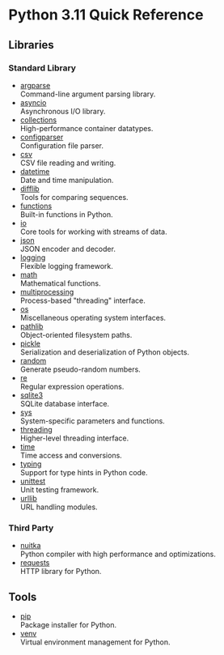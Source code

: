 # Python 3.11 Quick Reference

## Libraries

### Standard Library

- [argparse](./standard-library/argparse.md)  
  Command-line argument parsing library.
- [asyncio](./standard-library/asyncio.md)  
  Asynchronous I/O library.
- [collections](./standard-library/collections.md)  
  High-performance container datatypes.
- [configparser](./standard-library/configparser.md)  
  Configuration file parser.
- [csv](./standard-library/csv.md)  
  CSV file reading and writing.
- [datetime](./standard-library/datetime.md)  
  Date and time manipulation.
- [difflib](./standard-library/difflib.md)  
  Tools for comparing sequences.
- [functions](./standard-library/functions.md)  
  Built-in functions in Python.
- [io](./standard-library/io.md)  
  Core tools for working with streams of data.
- [json](./standard-library/json.md)  
  JSON encoder and decoder.
- [logging](./standard-library/logging.md)  
  Flexible logging framework.
- [math](./standard-library/math.md)  
  Mathematical functions.
- [multiprocessing](./standard-library/multiprocessing.md)  
  Process-based "threading" interface.
- [os](./standard-library/os.md)  
  Miscellaneous operating system interfaces.
- [pathlib](./standard-library/pathlib.md)  
  Object-oriented filesystem paths.
- [pickle](./standard-library/pickle.md)  
  Serialization and deserialization of Python objects.
- [random](./standard-library/random.md)  
  Generate pseudo-random numbers.
- [re](./standard-library/re.md)  
  Regular expression operations.
- [sqlite3](./standard-library/sqlite3.md)  
  SQLite database interface.
- [sys](./standard-library/sys.md)  
  System-specific parameters and functions.
- [threading](./standard-library/threading.md)  
  Higher-level threading interface.
- [time](./standard-library/time.md)  
  Time access and conversions.
- [typing](./standard-library/typing.md)  
  Support for type hints in Python code.
- [unittest](./standard-library/unittest.md)  
  Unit testing framework.
- [urllib](./standard-library/urllib.md)  
  URL handling modules.

### Third Party

- [nuitka](./third-party/nuitka.md)  
  Python compiler with high performance and optimizations.
- [requests](./third-party/requests.md)  
  HTTP library for Python.

## Tools

- [pip](./tools/pip.md)  
  Package installer for Python.
- [venv](./tools/venv.md)  
  Virtual environment management for Python.
